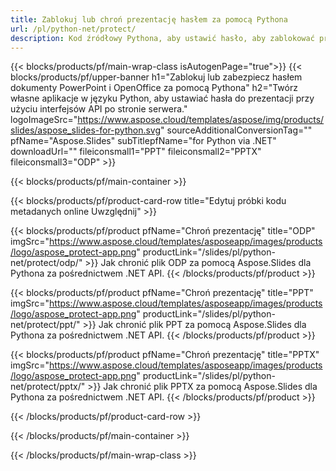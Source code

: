 ```yaml
---
title: Zablokuj lub chroń prezentację hasłem za pomocą Pythona
url: /pl/python-net/protect/
description: Kod źródłowy Pythona, aby ustawić hasło, aby zablokować prezentację
---
```


{{< blocks/products/pf/main-wrap-class isAutogenPage="true">}}
{{< blocks/products/pf/upper-banner h1="Zablokuj lub zabezpiecz hasłem dokumenty PowerPoint i OpenOffice za pomocą Pythona" h2="Twórz własne aplikacje w języku Python, aby ustawiać hasła do prezentacji przy użyciu interfejsów API po stronie serwera." logoImageSrc="https://www.aspose.cloud/templates/aspose/img/products/slides/aspose_slides-for-python.svg" sourceAdditionalConversionTag="" pfName="Aspose.Slides" subTitlepfName="for Python via .NET" downloadUrl="" fileiconsmall1="PPT" fileiconsmall2="PPTX" fileiconsmall3="ODP" >}}

{{< blocks/products/pf/main-container >}}

{{< blocks/products/pf/product-card-row title="Edytuj próbki kodu metadanych online Uwzględnij" >}}

{{< blocks/products/pf/product pfName="Chroń prezentację" title="ODP" imgSrc="https://www.aspose.cloud/templates/asposeapp/images/products/logo/aspose_protect-app.png" productLink="/slides/pl/python-net/protect/odp/" >}}
Jak chronić plik ODP za pomocą Aspose.Slides dla Pythona za pośrednictwem .NET API.
{{< /blocks/products/pf/product >}}

{{< blocks/products/pf/product pfName="Chroń prezentację" title="PPT" imgSrc="https://www.aspose.cloud/templates/asposeapp/images/products/logo/aspose_protect-app.png" productLink="/slides/pl/python-net/protect/ppt/" >}}
Jak chronić plik PPT za pomocą Aspose.Slides dla Pythona za pośrednictwem .NET API.
{{< /blocks/products/pf/product >}}

{{< blocks/products/pf/product pfName="Chroń prezentację" title="PPTX" imgSrc="https://www.aspose.cloud/templates/asposeapp/images/products/logo/aspose_protect-app.png" productLink="/slides/pl/python-net/protect/pptx/" >}}
Jak chronić plik PPTX za pomocą Aspose.Slides dla Pythona za pośrednictwem .NET API.
{{< /blocks/products/pf/product >}}



{{< /blocks/products/pf/product-card-row >}}

{{< /blocks/products/pf/main-container >}}
    
{{< /blocks/products/pf/main-wrap-class >}}